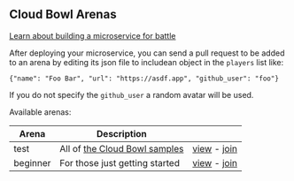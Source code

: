 Cloud Bowl Arenas
-----------------

[Learn about building a microservice for battle](https://codelabs.developers.google.com/codelabs/battle-peach/index.html)

After deploying your microservice, you can send a pull request to be added to an arena by editing its json file to includean object in the `players` list like:
```
{"name": "Foo Bar", "url": "https://asdf.app", "github_user": "foo"}
```

If you do not specify the `github_user` a random avatar will be used.

Available arenas:

| Arena | Description | |
|-------|-------------|-|
| test  | All of [the Cloud Bowl samples](https://github.com/GoogleCloudPlatform/cloudbowl-microservice-game/tree/master/samples) | [view](http://cloudbowl.gcplab.me/test) - [join](https://github.com/cloudbowl/arenas/edit/master/test.json) |
| beginner | For those just getting started | [view](http://cloudbowl.gcplab.me/beginner) - [join](https://github.com/cloudbowl/arenas/edit/master/beginner.json) |
